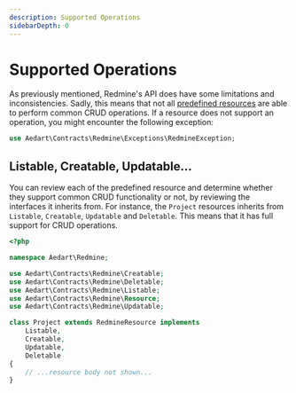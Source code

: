 ```yaml
---
description: Supported Operations
sidebarDepth: 0
---
```


# Supported Operations

As previously mentioned, Redmine's API does have some limitations and inconsistencies. Sadly, this means that not all [predefined resources](../resources) are able to perform common CRUD operations.
If a resource does not support an operation, you might encounter the following exception:

```php
use Aedart\Contracts\Redmine\Exceptions\RedmineException;
```

## Listable, Creatable, Updatable...

You can review each of the predefined resource and determine whether they support common CRUD functionality or not, by reviewing the interfaces it inherits from.
For instance, the `Project` resources inherits from `Listable`, `Creatable`, `Updatable` and `Deletable`. This means that it has full support for CRUD operations.

```php
<?php

namespace Aedart\Redmine;

use Aedart\Contracts\Redmine\Creatable;
use Aedart\Contracts\Redmine\Deletable;
use Aedart\Contracts\Redmine\Listable;
use Aedart\Contracts\Redmine\Resource;
use Aedart\Contracts\Redmine\Updatable;

class Project extends RedmineResource implements
    Listable,
    Creatable,
    Updatable,
    Deletable
{
    // ...resource body not shown...
}
```
